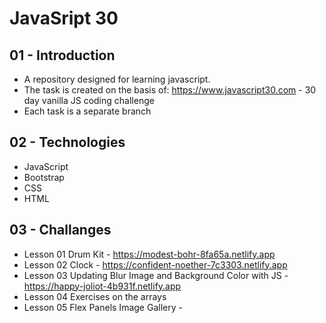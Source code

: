 # JavaSript 30 

## 01 - Introduction
* A repository designed for learning javascript.
* The task is created on the basis of: https://www.javascript30.com - 30 day vanilla JS coding challenge
* Each task is a separate branch 

## 02 - Technologies
* JavaScript
* Bootstrap
* CSS
* HTML

## 03 - Challanges
* Lesson 01 Drum Kit - https://modest-bohr-8fa65a.netlify.app
* Lesson 02 Clock - https://confident-noether-7c3303.netlify.app
* Lesson 03 Updating Blur Image and Background Color with JS - https://happy-joliot-4b931f.netlify.app
* Lesson 04 Exercises on the arrays
* Lesson 05 Flex Panels Image Gallery - 
